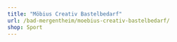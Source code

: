 ```yaml
---
title: "Möbius Creativ Bastelbedarf"
url: /bad-mergentheim/moebius-creativ-bastelbedarf/
shop: Sport
---
```

